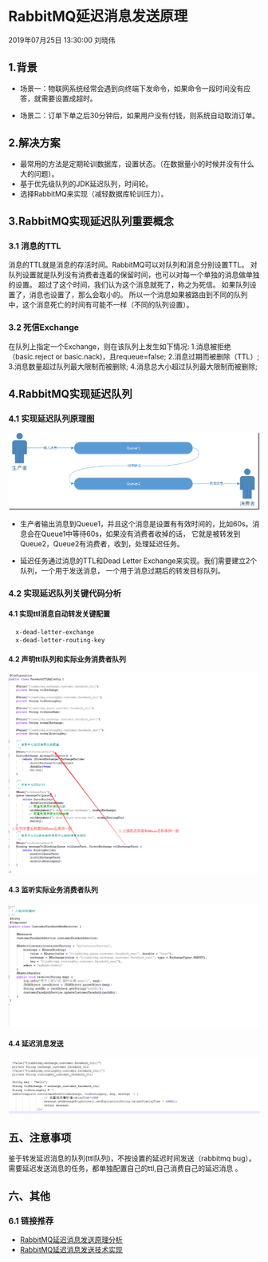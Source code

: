# RabbitMQ延迟消息发送原理
2019年07月25日 13:30:00 刘晓伟

## 1.背景

* 场景一：物联网系统经常会遇到向终端下发命令，如果命令一段时间没有应答，就需要设置成超时。

* 场景二：订单下单之后30分钟后，如果用户没有付钱，则系统自动取消订单。

## 2.解决方案

* 最常用的方法是定期轮训数据库，设置状态。（在数据量小的时候并没有什么大的问题）。
* 基于优先级队列的JDK延迟队列，时间轮。
* 选择RabbitMQ来实现（减轻数据库轮训压力）。

## 3.RabbitMQ实现延迟队列重要概念

### 3.1 消息的TTL
消息的TTL就是消息的存活时间。RabbitMQ可以对队列和消息分别设置TTL。
对队列设置就是队列没有消费者连着的保留时间，也可以对每一个单独的消息做单独的设置。
超过了这个时间，我们认为这个消息就死了，称之为死信。
如果队列设置了，消息也设置了，那么会取小的。
所以一个消息如果被路由到不同的队列中，这个消息死亡的时间有可能不一样（不同的队列设置）。

### 3.2 死信Exchange
在队列上指定一个Exchange，则在该队列上发生如下情况:
1.消息被拒绝（basic.reject or basic.nack)，且requeue=false;
2.消息过期而被删除（TTL）;
3.消息数量超过队列最大限制而被删除;
4.消息总大小超过队列最大限制而被删除;

## 4.RabbitMQ实现延迟队列
### 4.1 实现延迟队列原理图

![](./images/1.png)

* 生产者输出消息到Queue1，并且这个消息是设置有有效时间的，比如60s。消息会在Queue1中等待60s，如果没有消费者收掉的话，
它就是被转发到Queue2，Queue2有消费者，收到，处理延迟任务。

* 延迟任务通过消息的TTL和Dead Letter Exchange来实现。我们需要建立2个队列，一个用于发送消息，
  一个用于消息过期后的转发目标队列。

### 4.2 实现延迟队列关键代码分析
#### 4.1  实现ttl消息自动转发关键配置

```
  x-dead-letter-exchange
  x-dead-letter-routing-key
```

#### 4.2 声明ttl队列和实际业务消费者队列

![](./images/2.png)

#### 4.3 监听实际业务消费者队列

![](./images/3.png)

#### 4.4 延迟消息发送

![](./images/4.png)
                 

## 五、注意事项
鉴于转发延迟消息的队列(ttl队列)，不按设置的延迟时间发送（rabbitmq bug）。
需要延迟发送消息的任务，都单独配置自己的ttl,自己消费自己的延迟消息 。

## 六、其他
### 6.1 链接推荐
* [RabbitMQ延迟消息发送原理分析](https://www.cnblogs.com/haoxinyue/p/6613706.html)
* [RabbitMQ延迟消息发送技术实现](https://www.jianshu.com/p/b74a14c7f31d)












